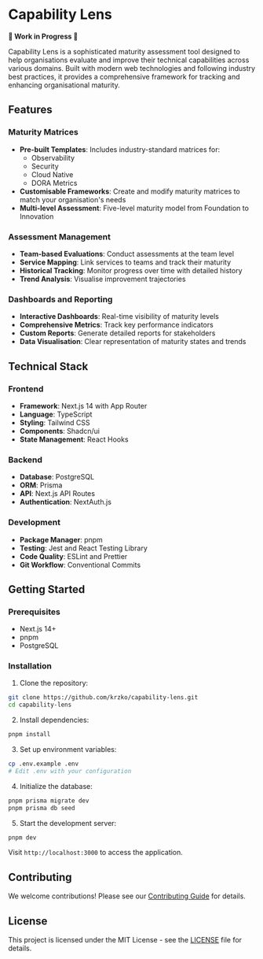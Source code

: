# Capability Lens

**🚨 Work in Progress 🚨**

Capability Lens is a sophisticated maturity assessment tool designed to help organisations evaluate and improve their technical capabilities across various domains. Built with modern web technologies and following industry best practices, it provides a comprehensive framework for tracking and enhancing organisational maturity.

## Features

### Maturity Matrices

- **Pre-built Templates**: Includes industry-standard matrices for:
  - Observability
  - Security
  - Cloud Native
  - DORA Metrics
- **Customisable Frameworks**: Create and modify maturity matrices to match your organisation's needs
- **Multi-level Assessment**: Five-level maturity model from Foundation to Innovation

### Assessment Management

- **Team-based Evaluations**: Conduct assessments at the team level
- **Service Mapping**: Link services to teams and track their maturity
- **Historical Tracking**: Monitor progress over time with detailed history
- **Trend Analysis**: Visualise improvement trajectories

### Dashboards and Reporting

- **Interactive Dashboards**: Real-time visibility of maturity levels
- **Comprehensive Metrics**: Track key performance indicators
- **Custom Reports**: Generate detailed reports for stakeholders
- **Data Visualisation**: Clear representation of maturity states and trends

## Technical Stack

### Frontend

- **Framework**: Next.js 14 with App Router
- **Language**: TypeScript
- **Styling**: Tailwind CSS
- **Components**: Shadcn/ui
- **State Management**: React Hooks

### Backend

- **Database**: PostgreSQL
- **ORM**: Prisma
- **API**: Next.js API Routes
- **Authentication**: NextAuth.js

### Development

- **Package Manager**: pnpm
- **Testing**: Jest and React Testing Library
- **Code Quality**: ESLint and Prettier
- **Git Workflow**: Conventional Commits

## Getting Started

### Prerequisites

- Next.js 14+
- pnpm
- PostgreSQL

### Installation

1. Clone the repository:
```bash
git clone https://github.com/krzko/capability-lens.git
cd capability-lens
```

2. Install dependencies:
```bash
pnpm install
```

3. Set up environment variables:
```bash
cp .env.example .env
# Edit .env with your configuration
```

4. Initialize the database:
```bash
pnpm prisma migrate dev
pnpm prisma db seed
```

5. Start the development server:
```bash
pnpm dev
```

Visit `http://localhost:3000` to access the application.

## Contributing

We welcome contributions! Please see our [Contributing Guide](CONTRIBUTING.md) for details.

## License

This project is licensed under the MIT License - see the [LICENSE](LICENSE) file for details.
